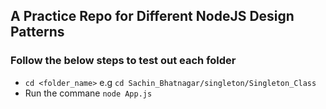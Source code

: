 ## A Practice Repo for Different NodeJS Design Patterns

### Follow the below steps to test out each folder

- `cd <folder_name>` e.g `cd Sachin_Bhatnagar/singleton/Singleton_Class`
- Run the commane `node App.js`
